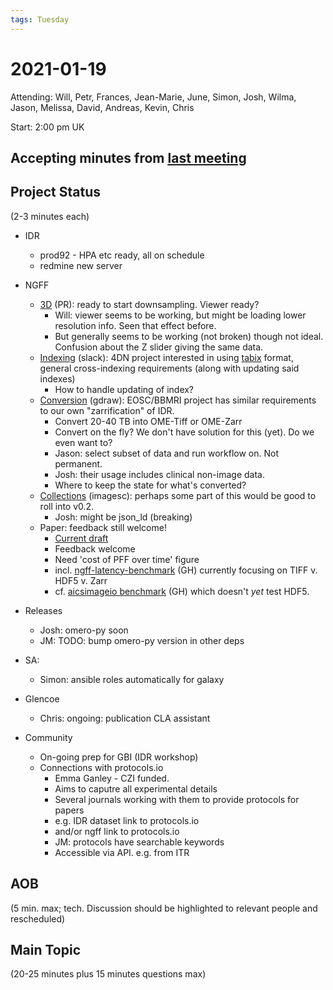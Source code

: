 ```yaml
---
tags: Tuesday
---
```


# 2021-01-19

Attending: Will, Petr, Frances, Jean-Marie, June, Simon, Josh, Wilma, Jason, Melissa, David, Andreas, Kevin, Chris

Start: 2:00 pm UK

## Accepting minutes from [<u>last meeting</u>](https://github.com/ome/meeting-minutes)

## Project Status

(2-3 minutes each)

- IDR
  - prod92 - HPA etc ready, all on schedule
  - redmine new server
- NGFF
  - [3D](https://github.com/ome/ome-zarr-py/pull/71) (PR): ready to start downsampling. Viewer ready? 
    - Will: viewer seems to be working, but might be loading lower resolution info. Seen that effect before. 
    - But generally seems to be working (not broken) though not ideal. Confusion about the Z slider giving the same data.
  - [Indexing](https://openmicroscopy.slack.com/archives/C0K5EED3R/p1610987349108800) (slack): 4DN project interested in using [tabix](https://samtools.github.io/hts-specs/tabix.pdf) format, general cross-indexing requirements (along with updating said indexes)
    - How to handle updating of index?
  - [Conversion](https://docs.google.com/drawings/d/1PpB46CGXySQzJqOkdApvSRYn0eSBeZ1fLURPy1VlLO0/edit) (gdraw): EOSC/BBMRI project has similar requirements to our own "zarrification" of IDR.
    - Convert 20-40 TB into OME-Tiff or OME-Zarr
    - Convert on the fly? We don't have solution for this (yet). Do we even want to?
    - Jason: select subset of data and run workflow on. Not permanent.
    - Josh: their usage includes clinical non-image data.
    - Where to keep the state for what's converted?
  - [Collections](https://forum.image.sc/t/ome-ngff-combine-multiple-images-into-one-dataset/47619/13) (imagesc): perhaps some part of this would be good to roll into v0.2.
    - Josh: might be json_ld (breaking)
  - Paper: feedback still welcome!
    - [Current draft](https://docs.google.com/document/d/1loIsB036iGqxgCnUzCWx7bErv-gQvKPfHvVVbXoc36M/edit)
    - Feedback welcome
    - Need 'cost of PFF over time' figure
    - incl. [ngff-latency-benchmark](https://github.com/ome/ngff-latency-benchmark) (GH) currently focusing on TIFF v. HDF5 v. Zarr
    - cf. [aicsimageio benchmark](https://github.com/AllenCellModeling/aicsimageio/blob/master/scripts/benchmark.py) (GH) which doesn't _yet_ test HDF5.

- Releases
  - Josh: omero-py soon
  - JM: TODO: bump omero-py version in other deps

- SA:
  - Simon: ansible roles automatically for galaxy

- Glencoe
  - Chris: ongoing: publication CLA assistant

- Community
    - On-going prep for GBI (IDR workshop) 
    - Connections with protocols.io
      - Emma Ganley - CZI funded.
      - Aims to caputre all experimental details
      - Several journals working with them to provide protocols for papers
      - e.g. IDR dataset link to protocols.io
      - and/or ngff link to protocols.io
      - JM: protocols have searchable keywords
      - Accessible via API. e.g. from ITR

## AOB

(5 min. max; tech. Discussion should be highlighted to relevant people and rescheduled)

## Main Topic

(20-25 minutes plus 15 minutes questions max)
